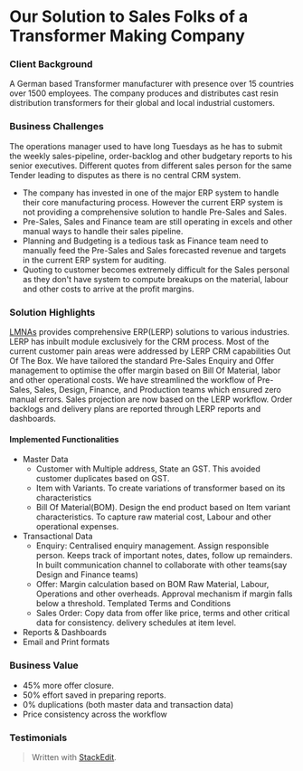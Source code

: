 
# Our Solution to Sales Folks of a Transformer Making Company

### Client Background
A German based Transformer manufacturer with presence over 15 countries over 1500 employees. The company produces and distributes cast resin distribution transformers for their global and local industrial customers. 
### Business Challenges
The operations manager used to have long Tuesdays as he has to submit the weekly sales-pipeline, order-backlog and other budgetary reports to his senior executives.
Different quotes from different sales person for the same Tender leading to disputes as there is no central CRM system.
 - The company has invested in one of the major ERP system to handle their  core manufacturing process. However the current ERP system is not providing a comprehensive solution to handle Pre-Sales and Sales. 
 - Pre-Sales, Sales and Finance team are still operating in excels and other manual ways to handle their sales pipeline.
 - Planning and Budgeting is a tedious task as Finance team need to manually feed the Pre-Sales and Sales forecasted revenue and targets in the current ERP system for auditing. 
 - Quoting to customer becomes extremely difficult for the Sales personal as they don't have system to compute breakups on the material, labour and other costs to arrive at the profit margins.

### Solution Highlights
[LMNAs](https://lmnas.com) provides comprehensive ERP(LERP) solutions to various industries. LERP has inbuilt module exclusively for the CRM process. Most of the current customer pain areas were addressed by LERP CRM capabilities Out Of The Box.
We have tailored the standard Pre-Sales Enquiry and Offer management to optimise the offer margin based on Bill Of Material, labor and other operational costs.
We have streamlined the workflow of Pre-Sales, Sales, Design, Finance, and Production teams which ensured zero manual errors. Sales projection are now  based on the LERP workflow. Order backlogs and delivery plans are reported through LERP reports and dashboards.
#### Implemented Functionalities

 - Master Data
	 - Customer with Multiple address, State an GST. This avoided customer duplicates based on GST.
	 - Item with Variants. To create variations of transformer based on its characteristics
	 - Bill Of Material(BOM). Design the end product based on Item variant characteristics. To capture raw material cost, Labour and other operational expenses. 
 - Transactional Data
	 - Enquiry: Centralised enquiry management. Assign responsible person. Keeps track of important notes, dates, follow up remainders. In built communication channel to collaborate with other teams(say Design and Finance teams)
	 - Offer: Margin calculation based on BOM Raw Material, Labour, Operations and other overheads. Approval mechanism if margin falls below a threshold. Templated Terms and Conditions
	 - Sales Order: Copy data from offer like price, terms and other critical data for consistency. delivery schedules at item level.
 - Reports & Dashboards
 - Email and Print formats

### Business Value
 - 45% more offer closure. 
 - 50% effort saved in preparing reports. 
 - 0% duplications (both master data and transaction data) 
 - Price consistency across the workflow

### Testimonials


> Written with [StackEdit](https://stackedit.io/).
<!--stackedit_data:
eyJoaXN0b3J5IjpbOTg0NjU1ODE5LC04MDg3OTI5MzcsLTk3Nj
M1MTc2NywxOTUwMjYyNTkwLDE3Nzk5NTI2OTQsLTc5MTExMjcy
MSwtMjA4MjAxNTIzNyw2MjUzOTI0ODIsMTkzOTMxNzYwOCwxND
k0NTI1MzU2LDY1NDAyMTM0NywyMTI4MjYyNDczLC0zNzYyNDg4
NzAsLTIwMzcyNTUyNTcsLTEyOTcxMzg2ODNdfQ==
-->